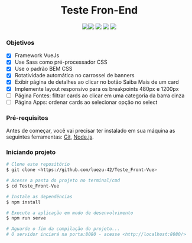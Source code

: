 <h1 align="center">Teste Fron-End</h1>

<div align="center"> <img src="https://img.shields.io/badge/-npm-black"/><img src="https://img.shields.io/badge/-vuejs-green"/> <img src="https://img.shields.io/badge/-javascript-red"/> <img src="https://img.shields.io/badge/-html-orange"/> <img src="https://img.shields.io/badge/-scss-pink"/> </div>

### Objetivos

- [x] Framework VueJs
- [x] Use Sass como pré-processador CSS
- [x] Use o padrão BEM CSS
- [x] Rotatividade automática no carrossel de banners
- [x] Exibir página de detalhes ao clicar no botão Saiba Mais de um card
- [x] Implemente layout responsivo para os breakpoints 480px e 1200px
- [ ] Página Fontes: filtrar cards ao clicar em uma categoria da barra cinza
- [ ] Página Apps: ordenar cards ao selecionar opção no select

### Pré-requisitos

Antes de começar, você vai precisar ter instalado em sua máquina as seguintes ferramentas:
[Git](https://git-scm.com), [Node.js](https://nodejs.org/en/).

### Iniciando projeto

```bash
# Clone este repositório
$ git clone <https://github.com/luezu-42/Teste_Front-Vue>

# Acesse a pasta do projeto no terminal/cmd
$ cd Teste_Front-Vue

# Instale as dependências
$ npm install

# Execute a aplicação em modo de desenvolvimento
$ npm run serve

# Aguarde o fim da compilação do projeto...
# O servidor inciará na porta:8080 - acesse <http://localhost:8080/>
